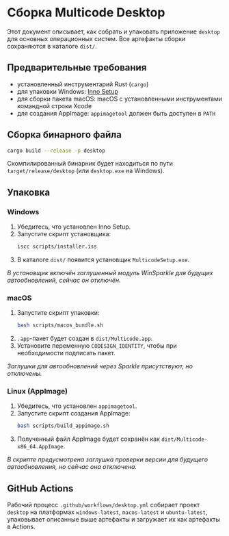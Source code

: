 
# Сборка Multicode Desktop

Этот документ описывает, как собрать и упаковать приложение `desktop` для основных операционных систем. Все артефакты сборки сохраняются в каталоге `dist/`.

## Предварительные требования

- установленный инструментарий Rust (`cargo`)
- для упаковки Windows: [Inno Setup](https://jrsoftware.org/isinfo.php)
- для сборки пакета macOS: macOS с установленными инструментами командной строки Xcode
- для создания AppImage: `appimagetool` должен быть доступен в `PATH`

## Сборка бинарного файла

```sh
cargo build --release -p desktop
```

Скомпилированный бинарник будет находиться по пути `target/release/desktop` (или `desktop.exe` на Windows).

## Упаковка

### Windows

1. Убедитесь, что установлен Inno Setup.
2. Запустите скрипт установщика:
   ```sh
   iscc scripts/installer.iss
   ```
3. В каталоге `dist/` появится установщик `MulticodeSetup.exe`.

*В установщик включён заглушенный модуль WinSparkle для будущих автообновлений, сейчас он отключён.*

### macOS

1. Запустите скрипт упаковки:
   ```sh
   bash scripts/macos_bundle.sh
   ```
2. `.app`-пакет будет создан в `dist/Multicode.app`.
3. Установите переменную `CODESIGN_IDENTITY`, чтобы при необходимости подписать пакет.

*Заглушки для автообновлений через Sparkle присутствуют, но отключены.*

### Linux (AppImage)

1. Убедитесь, что установлен `appimagetool`.
2. Запустите скрипт создания AppImage:
   ```sh
   bash scripts/build_appimage.sh
   ```
3. Полученный файл AppImage будет сохранён как `dist/Multicode-x86_64.AppImage`.

*В скрипте предусмотрена заглушка проверки версии для будущего автообновления, но сейчас она отключена.*

## GitHub Actions

Рабочий процесс `.github/workflows/desktop.yml` собирает проект `desktop` на платформах `windows-latest`, `macos-latest` и `ubuntu-latest`, упаковывает описанные выше артефакты и загружает их как артефакты в Actions.

